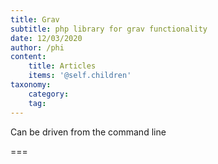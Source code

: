```yaml
---
title: Grav
subtitle: php library for grav functionality
date: 12/03/2020
author: /phi
content:
    title: Articles
    items: '@self.children'
taxonomy:
    category: 
    tag: 
---
```


Can be driven from the command line

===


